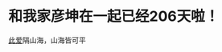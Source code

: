 <!DOCTYPE html>
<html lang="en">
<head>
    <meta charset="UTF-8">
    <title>梦幻南泉——遇见Mr.right</title>
</head>
<body>
<h1>和我家彦坤在一起已经206天啦！</h1>
<p><a href="/代码1.doc">此爱</a>隔山海，山海皆可平</p>
</body>
</html>

